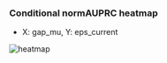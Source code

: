 ### Conditional normAUPRC heatmap

- X: gap_mu, Y: eps_current

![heatmap](/home/elicer/project_0814_2/results/20250818-213219/holdout/conditional_heatmap_gap_mu_vs_eps_current.png)
